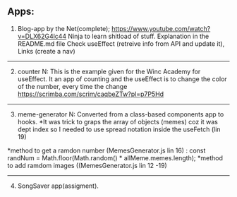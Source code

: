 ## Apps:

1. Blog-app by the Net(complete); 
https://www.youtube.com/watch?v=DLX62G4lc44
Ninja to learn shitload of stuff. Explanation in the README.md file
Check useEffect (retreive info from API and update it), Links (create a nav)

------------------------------------------------------------------------------------------------------------------------------------------------------------
2. counter
N: This is the example given for the Winc Academy for useEffect. It an app of counting and the useEffect is to change the color of the number, every time the change
https://scrimba.com/scrim/caqbeZTw?pl=p7P5Hd

------------------------------------------------------------------------------------------------------------------------------------------------------------

3. meme-generator
N: Converted from a class-based components app to hooks.
*It was trick to graps the array of objects (memes) coz it was dept index so I needed to use spread notation inside the useFetch (lin 19)

 *method to get a ramdon number (MemesGenerator.js lin 16) :
        const randNum = Math.floor(Math.random() * allMeme.memes.length);
*method to add ramdom images ((MemesGenerator.js lin 12 -19)

------------------------------------------------------------------------------------------------------------------------------------------------------------

4. SongSaver app(assigment).

